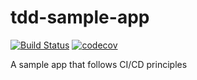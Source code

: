 # tdd-sample-app
[![Build Status](https://travis-ci.com/ilhan-mstf/tdd-sample-app.svg?branch=master)](https://travis-ci.com/ilhan-mstf/tdd-sample-app) [![codecov](https://codecov.io/gh/ilhan-mstf/tdd-sample-app/branch/master/graph/badge.svg)](https://codecov.io/gh/ilhan-mstf/tdd-sample-app)

A sample app that follows CI/CD principles
